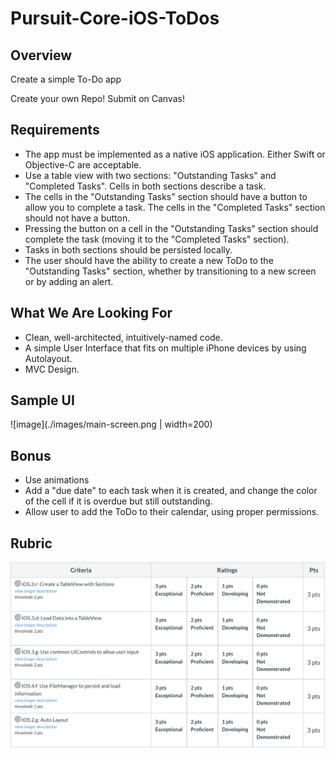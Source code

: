 # Pursuit-Core-iOS-ToDos

## Overview 

Create a simple To-Do app

Create your own Repo! Submit on Canvas!



## Requirements 
- The app must be implemented as a native iOS application. Either Swift or Objective-C are acceptable.
- Use a table view with two sections: "Outstanding Tasks" and "Completed Tasks". Cells in both sections describe a task.
- The cells in the "Outstanding Tasks" section should have a button to allow you to complete a task. The cells in the "Completed Tasks" section should not have a button.
- Pressing the button on a cell in the "Outstanding Tasks" section should complete the task (moving it to the "Completed Tasks" section).
- Tasks in both sections should be persisted locally.
- The user should have the ability to create a new ToDo to the "Outstanding Tasks" section, whether by transitioning to a new screen or by adding an alert.

## What We Are Looking For

- Clean, well-architected, intuitively-named code.
- A simple User Interface that fits on multiple iPhone devices by using Autolayout.
- MVC Design.

## Sample UI

![image](./images/main-screen.png | width=200)


## Bonus 
- Use animations
- Add a "due date" to each task when it is created, and change the color of the cell if it is overdue but still outstanding.
- Allow user to add the ToDo to their calendar, using proper permissions. 

## Rubric

![rubric](./images/rubric.png)

